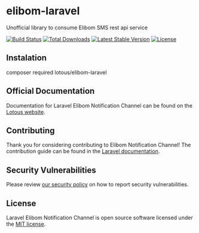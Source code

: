 # elibom-laravel

Unofficial library to consume Elibom SMS rest api service


<a href="https://github.com/lotous/elibom-laravel/actions"><img src="https://github.com/lotous/elibom-laravel/actions/workflows/laravel-test.yml/badge.svg" alt="Build Status"></a>
<a href="https://packagist.org/packages/lotous/elibom-laravel"><img src="https://img.shields.io/packagist/dt/lotous/elibom-laravel" alt="Total Downloads"></a>
<a href="https://packagist.org/packages/lotous/elibom-laravel"><img src="https://img.shields.io/packagist/v/lotous/elibom-laravel" alt="Latest Stable Version"></a>
<a href="https://packagist.org/packages/lotous/elibom-laravel"><img src="https://img.shields.io/packagist/l/lotous/elibom-laravel" alt="License"></a>

## Instalation

composer required lotous/elibom-laravel

## Official Documentation

Documentation for Laravel Elibom Notification Channel can be found on the [Lotous website](https://lotous.com.co/docs/elibom-laravel).

## Contributing

Thank you for considering contributing to Elibom Notification Channel! The contribution guide can be found in the [Laravel documentation](https://lotous.com.co/docs/elibom-laravel/#contributions).

## Security Vulnerabilities

Please review [our security policy](https://github.com/lotous/elibom-laravel/security/policy) on how to report security vulnerabilities.

## License

Laravel Elibom Notification Channel is open source software licensed under the [MIT license](LICENSE.md).

